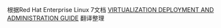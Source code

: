 

根据Red Hat Enterprise Linux 7文档 [VIRTUALIZATION DEPLOYMENT AND ADMINISTRATION GUIDE](https://access.redhat.com/documentation/en-US/Red_Hat_Enterprise_Linux/7/html/Virtualization_Deployment_and_Administration_Guide/index.html) 翻译整理